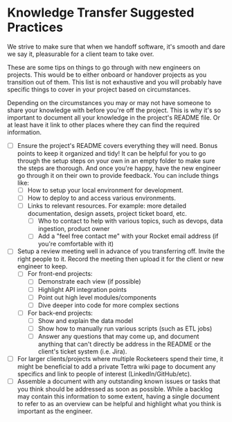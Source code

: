 # Knowledge Transfer Suggested Practices

We strive to make sure that when we handoff software, it's smooth and dare we say it, pleasurable for a client team to take over.

These are some tips on things to go through with new engineers on projects. This would be to either onboard or handover projects as you transition out of them. This list is not exhaustive and you will probably have specific things to cover in your project based on circumstances.

Depending on the circumstances you may or may not have someone to share your knowledge with before you're off the project. This is why it's so important to document all your knowledge in the project's README file. Or at least have it link to other places where they can find the required information.

- [ ] Ensure the project's README covers everything they will need. Bonus points to keep it organized and tidy! It can be helpful for you to go through the setup steps on your own in an empty folder to make sure the steps are thorough. And once you're happy, have the new engineer go through it on their own to provide feedback. You can include things like:
  - [ ] How to setup your local environment for development.
  - [ ] How to deploy to and access various environments.
  - [ ] Links to relevant resources. For example: more detailed documentation, design assets, project ticket board, etc.
    - [ ] Who to contact to help with various topics, such as devops, data ingestion, product owner
    - [ ] Add a "feel free contact me" with your Rocket email address (if you're comfortable with it)
- [ ] Setup a review meeting well in advance of you transferring off. Invite the right people to it. Record the meeting then upload it for the client or new engineer to keep.
  - [ ] For front-end projects:
    - [ ] Demonstrate each view (if possible)
    - [ ] Highlight API integration points
    - [ ] Point out high level modules/components
    - [ ] Dive deeper into code for more complex sections
  - [ ] For back-end projects:
    - [ ] Show and explain the data model
    - [ ] Show how to manually run various scripts (such as ETL jobs)
    - [ ] Answer any questions that may come up, and document anything that can't directly be address in the README or the client's ticket system (i.e. Jira).
- [ ] For larger clients/projects where multiple Rocketeers spend their time, it might be beneficial to add a private Tettra wiki page to document any specifics and link to people of interest (LinkedIn/GitHub/etc).
- [ ] Assemble a document with any outstanding known issues or tasks that you think should be addressed as soon as possible. While a backlog may contain this information to some extent, having a single document to refer to as an overview can be helpful and highlight what you think is important as the engineer.

